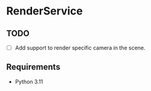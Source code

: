 # RenderService

## TODO
- [ ] Add support to render specific camera in the scene.

## Requirements
- Python 3.11
